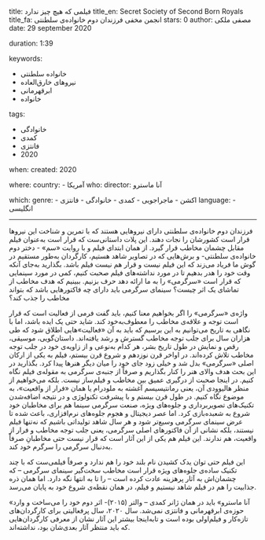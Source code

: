 
title: فیلمی که هیچ چیز ندارد 
title_en: Secret Society of Second Born Royals  
title_fa: انجمن مخفی فرزندان دوم خانواده‌ی سلطنتی 
stars: 0
author: مصفی ملکی
date: 29 september 2020

duration: 1:39

keywords:
  - خانواده سلطنتی
  - نیروهای خارق‌العاده
  - ابرقهرمانی
  - خانواده 

tags:
  - خانوادگی
  - کمدی
  - فانتزی
  - 2020  

when:
  created: 2020

where:
  country:
    - آمریکا 
who:
  director: آنا ماسترو 

which:
  genre:
    - اکشن
    - ماجراجویی
    - کمدی
    - خانوادگی
    - فانتزی
  language:
    - انگلیسی
   
---

فرزندان دوم خانواده‌‌ی سلطنتی دارای نیروهایی هستند که با تمرین و شناخت این نیروها قرار است کشورشان را نجات دهند. این پلات داستانی‌ست که قرار است به‌عنوان فیلم مقابل چشمان مخاطب قرار گیرد. از همان ابتدای فیلم و با روایت «سم» - دختر دوم خانواده‌ی سلطنتی- و برش‌هایی که در تصاویر شاهد هستیم، کارگردان به‌طور مستقیم در گوش ما فریاد می‌زند که این فیلم نیست و قرار هم نیست فیلم باشد. بگذارید به‌جای آنکه وقت خود را هدر بدهیم تا در مورد نداشته‌های فیلم صحبت کنیم، کمی در مورد سینمایی که قرار است «سرگرمی» را به ما ارائه دهد حرف بزنیم. ببینیم که هدف مخاطب از تماشای یک اثر چیست؟‌ سینمای سرگرمی باید دارای چه فاکتورهایی باشد که بتواند مخاطب را جذب کند؟

 واژه‌ی «سرگرمی» را اگر بخواهیم معنا کنیم، باید گفت فرمی از فعالیت است که قرار است توجه و علاقه‌ی مخاطب را معطوف‌به‌خود کند. شاید حتی یک ایده باشد، اما با نگاهی به تاریخ می‌توانیم به این برسیم که باید به آن «فعالیت‌»هایی اطلاق شود که طی هزاران سال برای جلب توجه مخاطب گسترش و رشد یافته‌اند. داستان‌گویی، موسیقی، رقص و نمایش در طول تاریخ بشر، هر کدام به‌نوعی و از زاویه‌ی خود در جلب توجه مخاطب تلاش کرده‌اند. در اواخر قرن نوزدهم و شروع قرن بیستم، فیلم به یکی از ارکان اصلی «سرگرمی» بدل‌ شد و خیلی زود جای خود را میان دیگر هنرها پیدا کرد. بگذارید در این بحث هدف والای هنر را کنار بگذاریم و صرفاً از جنبه‌ی سرگرمی به مقوله‌ی فیلم نگاه کنیم. در اینجا صحبت از درگیری عمیق بین مخاطب و فیلم‌ساز نیست. بلکه می‌خواهیم از منظر هالیوودی آن، یعنی رمانتیسیسم آغشته به ملودرام یا همان «فرار از واقعیت»، به موضوع نگاه کنیم. در طول قرن بیستم و با پیشرفت تکنولوژی و در نتیجه اضافه‌شدن تکنیک‌های تصویربرداری و جلوه‌های ویژه، صنعت سرگرمی سینما هم برای مخاطبان خود شروع به شعبده‌بازی کرد. اما عصر دیجیتال و هجوم جلوه‌های نرم‌افزاری، باعث شده تا عرض سینمای سرگرمی وسیع‌تر شود و هر سال شاهد تولیداتی باشیم که نه‌تنها فیلم نیستند، بلکه نشانی از آن فاکتورهای اصلی سرگرمی، یعنی جلب توجه مخاطب و فرار از واقعیت، هم ندارند. این فیلم هم یکی از این آثار است که قرار نیست حتی مخاطبانِ صرفاً به‌دنبال سرگرمی را سرگرم خود کند. 

این فیلم حتی توان یدک کشیدن نام بلند خود را هم ندارد و صرفاً فیلمی‌ست که با چند تکنیک ساده‌ی جلوه‌های ویژه قرار است مخاطب سخت‌گیر سینمای سرگرمی – که چشمان‌اش به آثار پرهزینه عادت کرده است – را تا به انتها نگه دارد. اما همان ذره جذابیت را هم در فیلم شاهد نیستیم و فیلم، در همان نقطه‌ی شروع خود به پایان می‌رسد.  

«آنا ماسترو» باید در همان ژانر کمدی – والتر (۲۰۱۵)- اثر دوم خود را می‌ساخت و وارد حوزه‌ی ابرقهرمانی و فانتزی نمی‌شد. سال ۲۰۲۰، سال پرفعالیتی برای کارگردان‌های تازه‌کار و فیلم‌اولی بوده است و تابه‌اینجا بیشتر این آثار نشان از معرفی کارگردان‌هایی که باید منتظر آثار بعدی‌شان بود، نداشته‌اند. 